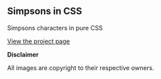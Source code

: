 ## Simpsons in CSS

Simpsons characters in pure CSS

[View the project page](http://pattle.github.io/simpsons-in-css "Simpsons in CSS")

**Disclaimer**

All images are copyright to their respective owners. 

